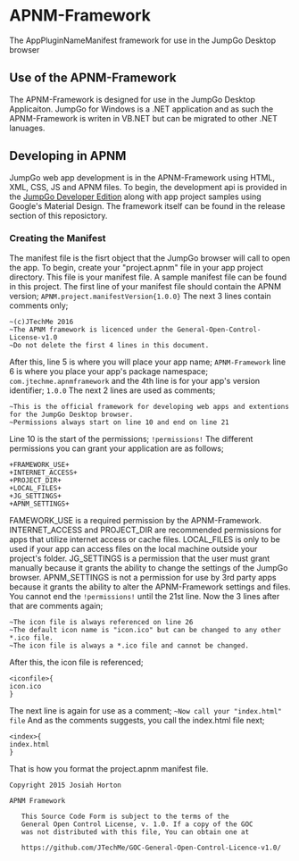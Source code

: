 # APNM-Framework
The AppPluginNameManifest framework for use in the JumpGo Desktop browser
## Use of the APNM-Framework
The APNM-Framework is designed for use in the JumpGo Desktop Applicaiton. JumpGo for Windows is a .NET application and as such the APNM-Framework is writen in VB.NET but can be migrated to other .NET lanuages.
## Developing in APNM
JumpGo web app development is in the APNM-Framework using HTML, XML, CSS, JS and APNM files.
To begin, the development api is provided in the [JumpGo Developer Edition](https://jumpgodev.codeplex.com/) along with app project samples using Google's Material Design.
The framework itself can be found in the release section of this reposictory.
### Creating the Manifest
The manifest file is the fisrt object that the JumpGo browser will call to open the app. To begin, create your "project.apnm" file in your app project directory. This file is your manifest file. A sample manifest file can be found in this project.
The first line of your manifest file should contain the APNM version; ```` APNM.project.manifestVersion{1.0.0} ```` The next 3 lines contain comments only;
````
~(c)JTechMe 2016
~The APNM framework is licenced under the General-Open-Control-License-v1.0
~Do not delete the first 4 lines in this document.
````
After this, line 5 is where you will place your app name; ```` APNM-Framework ```` line 6 is where you place your app's package namespace; ```` com.jtechme.apnmframework ```` and the 4th line is for your app's version identifier; ```` 1.0.0 ````
The next 2 lines are used as comments;
````
~This is the official framework for developing web apps and extentions for the JumpGo Desktop browser.
~Permissions always start on line 10 and end on line 21
````
Line 10 is the start of the permissions; ```` !permissions! ````
The different permissions you can grant your application are as follows;
````
+FRAMEWORK_USE+
+INTERNET_ACCESS+
+PROJECT_DIR+
+LOCAL_FILES+
+JG_SETTINGS+
+APNM_SETTINGS+
````
FAMEWORK_USE is a required permission by the APNM-Framework. INTERNET_ACCESS and PROJECT_DIR are recommended permissions for apps that utilize internet access or cache files. LOCAL_FILES is only to be used if your app can access files on the local machine outside your project's folder. JG_SETTINGS is a permission that the user must grant manually because it grants the ability to change the settings of the JumpGo browser. APNM_SETTINGS is not a permission for use by 3rd party apps because it grants the ability to alter the APNM-Framework settings and files.
You cannot end the ```` !permissions! ```` until the 21st line. Now the 3 lines after that are comments again;
````
~The icon file is always referenced on line 26
~The default icon name is "icon.ico" but can be changed to any other *.ico file.
~The icon file is always a *.ico file and cannot be changed.
````
After this, the icon file is referenced;
````
<iconfile>{
icon.ico
}
````
The next line is again for use as a comment; ```` ~Now call your "index.html" file ```` And as the comments suggests, you call the index.html file next;
````
<index>{
index.html
}
````
That is how you format the project.apnm manifest file.

```
Copyright 2015 Josiah Horton

APNM Framework

   This Source Code Form is subject to the terms of the 
   General Open Control License, v. 1.0. If a copy of the GOC 
   was not distributed with this file, You can obtain one at 
   
   https://github.com/JTechMe/GOC-General-Open-Control-Licence-v1.0/
```
